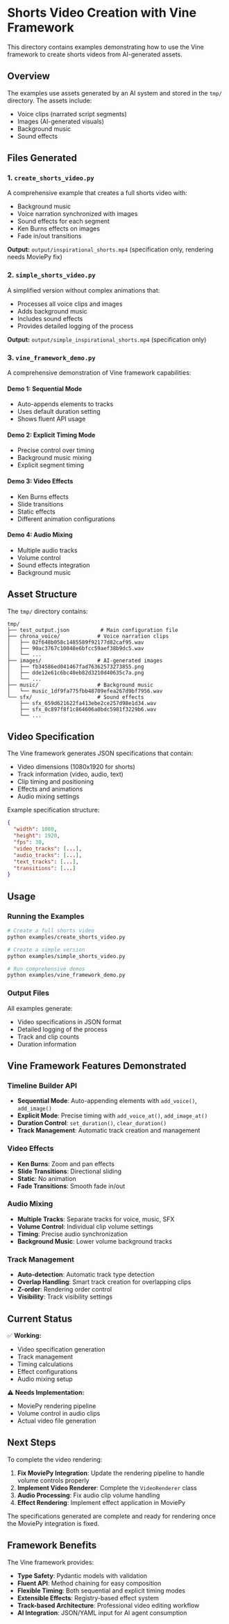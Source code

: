 # Shorts Video Creation with Vine Framework

This directory contains examples demonstrating how to use the Vine framework to create shorts videos from AI-generated assets.

## Overview

The examples use assets generated by an AI system and stored in the `tmp/` directory. The assets include:
- Voice clips (narrated script segments)
- Images (AI-generated visuals)
- Background music
- Sound effects

## Files Generated

### 1. `create_shorts_video.py`
A comprehensive example that creates a full shorts video with:
- Background music
- Voice narration synchronized with images
- Sound effects for each segment
- Ken Burns effects on images
- Fade in/out transitions

**Output:** `output/inspirational_shorts.mp4` (specification only, rendering needs MoviePy fix)

### 2. `simple_shorts_video.py`
A simplified version without complex animations that:
- Processes all voice clips and images
- Adds background music
- Includes sound effects
- Provides detailed logging of the process

**Output:** `output/simple_inspirational_shorts.mp4` (specification only)

### 3. `vine_framework_demo.py`
A comprehensive demonstration of Vine framework capabilities:

#### Demo 1: Sequential Mode
- Auto-appends elements to tracks
- Uses default duration setting
- Shows fluent API usage

#### Demo 2: Explicit Timing Mode
- Precise control over timing
- Background music mixing
- Explicit segment timing

#### Demo 3: Video Effects
- Ken Burns effects
- Slide transitions
- Static effects
- Different animation configurations

#### Demo 4: Audio Mixing
- Multiple audio tracks
- Volume control
- Sound effects integration
- Background music

## Asset Structure

The `tmp/` directory contains:

```
tmp/
├── test_output.json          # Main configuration file
├── chrona_voice/            # Voice narration clips
│   ├── 02f648b058c1485589f92177d82caf95.wav
│   ├── 90ac3767c10048e6bfcc59aef38b9dc5.wav
│   └── ...
├── images/                  # AI-generated images
│   ├── fb34586ed041467fad76362573273855.png
│   ├── dde12e61c6bc40eb82d3210d40635c7a.png
│   └── ...
├── music/                   # Background music
│   └── music_1df9fa775fbb48709efea267d9bf7956.wav
└── sfx/                     # Sound effects
    ├── sfx_659d621622fa413ebe2ce257d98e1d34.wav
    ├── sfx_0c897f8f1c864606a0bdc5981f3229b6.wav
    └── ...
```

## Video Specification

The Vine framework generates JSON specifications that contain:
- Video dimensions (1080x1920 for shorts)
- Track information (video, audio, text)
- Clip timing and positioning
- Effects and animations
- Audio mixing settings

Example specification structure:
```json
{
  "width": 1080,
  "height": 1920,
  "fps": 30,
  "video_tracks": [...],
  "audio_tracks": [...],
  "text_tracks": [...],
  "transitions": [...]
}
```

## Usage

### Running the Examples

```bash
# Create a full shorts video
python examples/create_shorts_video.py

# Create a simple version
python examples/simple_shorts_video.py

# Run comprehensive demos
python examples/vine_framework_demo.py
```

### Output Files

All examples generate:
- Video specifications in JSON format
- Detailed logging of the process
- Track and clip counts
- Duration information

## Vine Framework Features Demonstrated

### Timeline Builder API
- **Sequential Mode**: Auto-appending elements with `add_voice()`, `add_image()`
- **Explicit Mode**: Precise timing with `add_voice_at()`, `add_image_at()`
- **Duration Control**: `set_duration()`, `clear_duration()`
- **Track Management**: Automatic track creation and management

### Video Effects
- **Ken Burns**: Zoom and pan effects
- **Slide Transitions**: Directional sliding
- **Static**: No animation
- **Fade Transitions**: Smooth fade in/out

### Audio Mixing
- **Multiple Tracks**: Separate tracks for voice, music, SFX
- **Volume Control**: Individual clip volume settings
- **Timing**: Precise audio synchronization
- **Background Music**: Lower volume background tracks

### Track Management
- **Auto-detection**: Automatic track type detection
- **Overlap Handling**: Smart track creation for overlapping clips
- **Z-order**: Rendering order control
- **Visibility**: Track visibility settings

## Current Status

✅ **Working:**
- Video specification generation
- Track management
- Timing calculations
- Effect configurations
- Audio mixing setup

⚠️ **Needs Implementation:**
- MoviePy rendering pipeline
- Volume control in audio clips
- Actual video file generation

## Next Steps

To complete the video rendering:

1. **Fix MoviePy Integration**: Update the rendering pipeline to handle volume controls properly
2. **Implement Video Renderer**: Complete the `VideoRenderer` class
3. **Audio Processing**: Fix audio clip volume handling
4. **Effect Rendering**: Implement effect application in MoviePy

The specifications generated are complete and ready for rendering once the MoviePy integration is fixed.

## Framework Benefits

The Vine framework provides:
- **Type Safety**: Pydantic models with validation
- **Fluent API**: Method chaining for easy composition
- **Flexible Timing**: Both sequential and explicit timing modes
- **Extensible Effects**: Registry-based effect system
- **Track-based Architecture**: Professional video editing workflow
- **AI Integration**: JSON/YAML input for AI agent consumption

